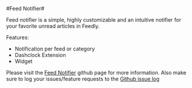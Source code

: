 #Feed Notifier#

[](!ic_launcher.png)

Feed notifier is a simple, highly customizable and an intuitive notifier for your favorite unread articles in Feedly.



Features:

* Notification per feed or category
* Dashclock Extension
* Widget

	 
Please visit the [Feed Notifier](https://github.com/madhur/dashclock-feedly-extension) github page for more information. Also make sure to log your issues/feature requests to the [Github issue log](https://github.com/madhur/dashclock-feedly-extension/issues?state=open)
